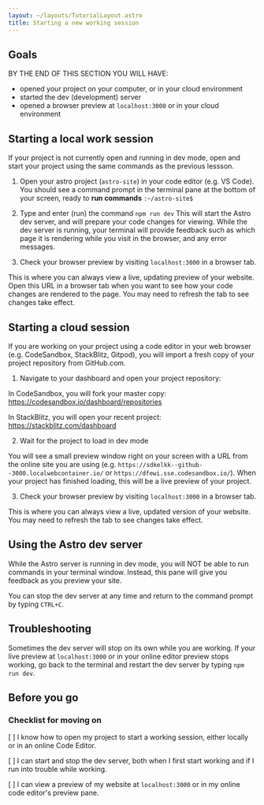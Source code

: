 ```yaml
---
layout: ~/layouts/TutorialLayout.astro
title: Starting a new working session
---
```


## Goals

BY THE END OF THIS SECTION YOU WILL HAVE:
- opened your project on your computer, or in your cloud environment
- started the dev (development) server
- opened a browser preview at `localhost:3000` or in your cloud environment


## Starting a local work session

If your project is not currently open and running in dev mode, open and start your project using the same commands as the previous lessson.

1. Open your astro project (`astro-site`) in your code editor (e.g. VS Code).
You should see a command prompt in the terminal pane at the bottom of your screen, ready to **run commands**
`:~/astro-site$`

2. Type and enter (run) the command `npm run dev`
This will start the Astro dev server, and will prepare your code changes for viewing. While the dev server is running, your terminal will provide feedback such as which page it is rendering while you visit in the browser, and any error messages.

3. Check your browser preview by visiting `localhost:3000` in a browser tab.

This is where you can always view a live, updating preview of your website. Open this URL in a browser tab when you want to see how your code changes are rendered to the page. You may need to refresh the tab to see changes take effect.

## Starting a cloud session

If you are working on your project using a code editor in your web browser (e.g. CodeSandbox, StackBlitz, Gitpod), you will import a fresh copy of your project repository from GitHub.com.

1. Navigate to your dashboard and open your project repository:

In CodeSandbox, you will fork your master copy: https://codesandbox.io/dashboard/repositories

In StackBlitz, you will open your recent project: https://stackblitz.com/dashboard


2. Wait for the project to load in dev mode

You will see a small preview window right on your screen with a URL from the online site you are using (e.g. `https://sdkelkk--github--3000.localwebcontainer.io/` or `https://dfewi.sse.codesandbox.io/`). When your project has finished loading, this will be a live preview of your project.

3. Check your browser preview by visiting `localhost:3000` in a browser tab.

This is where you can always view a live, updated version of your website. You may need to refresh the tab to see changes take effect.


## Using the Astro dev server

While the Astro server is running in dev mode, you will NOT be able to run commands in your terminal window. Instead, this pane will give you feedback as you preview your site.

You can stop the dev server at any time and return to the command prompt by typing `CTRL+C`.

## Troubleshooting

Sometimes the dev server will stop on its own while you are working. If your live preview at `localhost:3000` or in your online editor preview stops working, go back to the terminal and restart the dev server by typing `npm run dev`.

## Before you go

### Checklist for moving on

[ ] I know how to open my project to start a working session, either locally or in an online Code Editor.

[ ] I can start and stop the dev server, both when I first start working and if I run into trouble while working.

[ ] I can view a preview of my website at `localhost:3000` or in my online code editor's preview pane.
